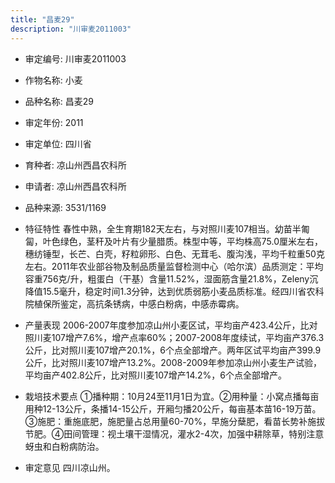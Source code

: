 ```yaml
---
title: "昌麦29"
description: "川审麦2011003"
---
```

* 审定编号:  川审麦2011003

*  作物名称:  小麦

*  品种名称:  昌麦29

*  审定年份:  2011

*  审定单位:  四川省

* 育种者:  凉山州西昌农科所

*  申请者:  凉山州西昌农科所

*  品种来源:  3531/1169

*  特征特性
春性中熟，全生育期182天左右，与对照川麦107相当。幼苗半匍匐，叶色绿色，茎秆及叶片有少量腊质。株型中等，平均株高75.0厘米左右，穗纺锤型，长芒、白壳，籽粒卵形、白色、无茸毛、腹沟浅，平均千粒重50克左右。2011年农业部谷物及制品质量监督检测中心（哈尔滨）品质测定：平均容重756克/升，粗蛋白（干基）含量11.52%，湿面筋含量21.8%，Zeleny沉降值15.5毫升，稳定时间1.3分钟，达到优质弱筋小麦品质标准。经四川省农科院植保所鉴定，高抗条锈病，中感白粉病，中感赤霉病。

*  产量表现
2006-2007年度参加凉山州小麦区试，平均亩产423.4公斤，比对照川麦107增产7.6%，增产点率60%；2007-2008年度续试，平均亩产376.3公斤，比对照川麦107增产20.1%，6个点全部增产。两年区试平均亩产399.9公斤，比对照川麦107增产13.2%。2008-2009年参加凉山州小麦生产试验，平均亩产402.8公斤，比对照川麦107增产14.2%，6个点全部增产。

*  栽培技术要点
①播种期：10月24至11月1日为宜。②用种量：小窝点播每亩用种12-13公斤，条播14-15公斤，开厢匀播20公斤，每亩基本苗16-19万苗。③施肥：重施底肥，施肥量占总用量60-70%，早施分蘖肥，看苗长势补施拔节肥。④田间管理：视土壤干湿情况，灌水2-4次，加强中耕除草，特别注意蚜虫和白粉病防治。

*  审定意见
四川凉山州。
